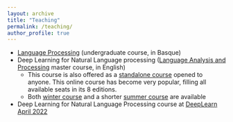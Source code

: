 ```yaml
---
layout: archive
title: "Teaching"
permalink: /teaching/
author_profile: true
---
```



* [Language Processing]() (undergraduate course, in Basque)
* Deep Learning for Natural Language processing ([Language Analysis and Processing](http://www.ixa.eus/master/index.php?lang=en) master course, in English)
  * This course is also offered as a [standalone course](http://www.ixa.eus/dl4nlp/) opened to anyone. This online course has become very popular, filling all available seats in its 8 editions. 
  * Both [winter course](http://ixa2.si.ehu.es/deep_learning_seminar/index-jan2021.html) and a shorter [summer course](http://ixa2.si.ehu.es/deep_learning_seminar/index-jul2021.html) are available
* Deep Learning for Natural Language Processing course at [DeepLearn April 2022](https://irdta.eu/deeplearn/2022sp/) 
